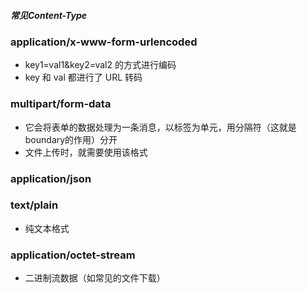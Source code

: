 ##### 常见Content-Type

### application/x-www-form-urlencoded
* key1=val1&key2=val2 的方式进行编码
* key 和 val 都进行了 URL 转码

### multipart/form-data
* 它会将表单的数据处理为一条消息，以标签为单元，用分隔符（这就是boundary的作用）分开
* 文件上传时，就需要使用该格式

### application/json

### text/plain 
* 纯文本格式

### application/octet-stream
* 二进制流数据（如常见的文件下载）
